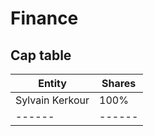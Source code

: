 # Finance

## Cap table

| Entity | Shares |
| ------ | ------ |
| Sylvain Kerkour | 100% |
| ------ | ------ |
